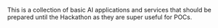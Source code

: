 This is a collection of basic AI applications and services that should be prepared until the Hackathon as they are super useful for POCs.
